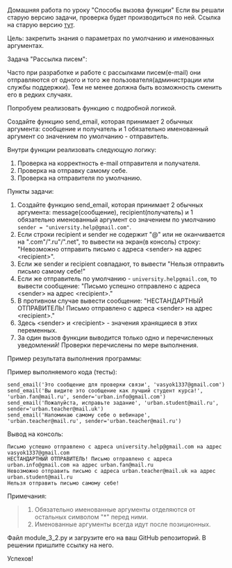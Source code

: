 Домашняя работа по уроку "Способы вызова функции"
Если вы решали старую версию задачи, проверка будет производиться по ней.
Ссылка на старую версию [тут](https://docs.google.com/document/d/1v1IYoxndVLXZ8M-sDfFXkbwqIbOT_rjRYa-egRmbfrQ/edit?usp=sharing).

Цель: закрепить знания о параметрах по умолчанию и именованных аргументах.

Задача "Рассылка писем":

Часто при разработке и работе с рассылками писем(e-mail) они отправляются от одного и того же пользователя(администрации или службы поддержки). Тем не менее должна быть возможность сменить его в редких случаях.

Попробуем реализовать функцию с подробной логикой.

Создайте функцию send_email, которая принимает 2 обычных аргумента: сообщение и получатель и 1 обязательно именованный аргумент со значением по умолчанию - отправитель.

Внутри функции реализовать следующую логику:
1. Проверка на корректность e-mail отправителя и получателя.
2. Проверка на отправку самому себе.
3. Проверка на отправителя по умолчанию.

Пункты задачи:
1. Создайте функцию send_email, которая принимает 2 обычных аргумента: message(сообщение), recipient(получатель) и 1 обязательно именованный аргумент со значением по умолчанию `sender = "university.help@gmail.com"`.
2. Если строки recipient и sender не содержит "@" или не оканчивается на ".com"/".ru"/".net", то вывести на экран(в консоль) строку: "Невозможно отправить письмо с адреса \<sender\> на адрес \<recipient\>".
3. Если же sender и recipient совпадают, то вывести "Нельзя отправить письмо самому себе!"
4. Если же отправитель по умолчанию - `university.helpgmail.com`, то вывести сообщение: "Письмо успешно отправлено с адреса \<sender\> на адрес \<recipient\>."
5. В противном случае вывести сообщение: "НЕСТАНДАРТНЫЙ ОТПРАВИТЕЛЬ! Письмо отправлено с адреса \<sender\> на адрес \<recipient\>."
6. Здесь \<sender\> и \<recipient\> - значения хранящиеся в этих переменных.
7. За один вызов функции выводится только одно и перечисленных уведомлений! Проверки перечислены по мере выполнения.

Пример результата выполнения программы:

Пример выполняемого кода (тесты):
```
send_email('Это сообщение для проверки связи', 'vasyok1337@gmail.com')
send_email('Вы видите это сообщение как лучший студент курса!', 'urban.fan@mail.ru', sender='urban.info@gmail.com')
send_email('Пожалуйста, исправьте задание', 'urban.student@mail.ru', sender='urban.teacher@mail.uk')
send_email('Напоминаю самому себе о вебинаре', 'urban.teacher@mail.ru', sender='urban.teacher@mail.ru')
```

Вывод на консоль:
```
Письмо успешно отправлено с адреса university.help@gmail.com на адрес vasyok1337@gmail.com
НЕСТАНДАРТНЫЙ ОТПРАВИТЕЛЬ! Письмо отправлено с адреса urban.info@gmail.com на адрес urban.fan@mail.ru
Невозможно отправить письмо с адреса urban.teacher@mail.uk на адрес urban.student@mail.ru
Нельзя отправить письмо самому себе!
```

Примечания:
> 1. Обязательно именованные аргументы отделяются от остальных символом "*" перед ними.
> 2. Именованные аргументы всегда идут после позиционных.

Файл module_3_2.py и загрузите его на ваш GitHub репозиторий. В решении пришлите ссылку на него.

Успехов!
